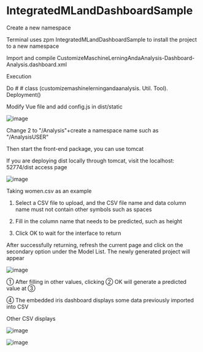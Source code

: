 # IntegratedMLandDashboardSample
Create a new namespace

Terminal uses zpm IntegratedMLandDashboardSample to install the project to a new namespace

Import and compile CustomizeMaschineLerningAndaAnalysis-Dashboard-Analysis.dashboard.xml

Execution

Do # # class (customizemashinelerningandaanalysis. Util. Tool). Deployment()

Modify Vue file and add config.js in dist/static

![image](https://github.com/cangjiujiu/IntegratedMLandDashboardSample/assets/124135718/7854fb42-d65d-4300-a052-588b0fc82534)


Change 2 to "/Analysis"+create a namespace name such as "/AnalysisUSER"

Then start the front-end package, you can use tomcat

If you are deploying dist locally through tomcat, visit the localhost: 52774/dist access page

![image](https://github.com/cangjiujiu/IntegratedMLandDashboardSample/assets/124135718/05f32abf-da9d-4de5-89e6-5c1621f6cb7a)

Taking women.csv as an example

1. Select a CSV file to upload, and the CSV file name and data column name must not contain other symbols such as spaces

2. Fill in the column name that needs to be predicted, such as height

3. Click OK to wait for the interface to return

After successfully returning, refresh the current page and click on the secondary option under the Model List. The newly generated project will appear

![image](https://github.com/cangjiujiu/IntegratedMLandDashboardSample/assets/124135718/1c406a3a-758d-497d-a42e-eda648a62b6c)

① After filling in other values, clicking ② OK will generate a predicted value at ③

④ The embedded iris dashboard displays some data previously imported into CSV


Other CSV displays


![image](https://github.com/cangjiujiu/IntegratedMLandDashboardSample/assets/124135718/e9334c6c-a8b3-4aff-9570-d914d5d796c0)

![image](https://github.com/cangjiujiu/IntegratedMLandDashboardSample/assets/124135718/76a73470-c395-492e-bbe6-a6c602dd92c0)

